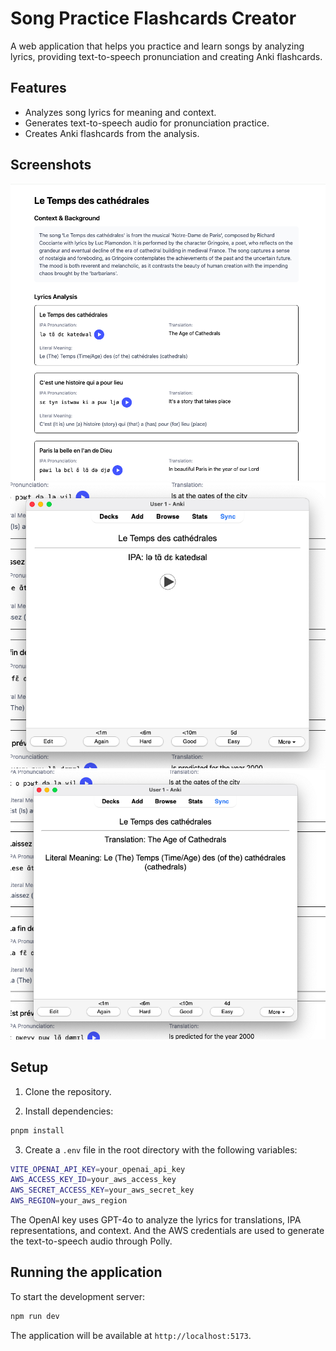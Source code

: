 # Song Practice Flashcards Creator

A web application that helps you practice and learn songs by analyzing lyrics, providing text-to-speech pronunciation and creating Anki flashcards.

## Features

- Analyzes song lyrics for meaning and context.
- Generates text-to-speech audio for pronunciation practice.
- Creates Anki flashcards from the analysis.

## Screenshots

![Analysis page showing lyrics analysis and Anki export](./screenshots/analysis.png)
![Pronunciation deck practice in Anki](./screenshots/pronunciation-deck.png)
![Translation deck practice in Anki](./screenshots/translation-deck.png)

## Setup

1. Clone the repository.

2. Install dependencies:
```bash
pnpm install
```

3. Create a `.env` file in the root directory with the following variables:
```bash
VITE_OPENAI_API_KEY=your_openai_api_key
AWS_ACCESS_KEY_ID=your_aws_access_key
AWS_SECRET_ACCESS_KEY=your_aws_secret_key
AWS_REGION=your_aws_region
```

The OpenAI key uses GPT-4o to analyze the lyrics for translations, IPA representations, and context. And the AWS credentials are used to generate the text-to-speech audio through Polly.

## Running the application

To start the development server:

```bash
npm run dev
```

The application will be available at `http://localhost:5173`.